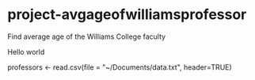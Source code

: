 # project-avgageofwilliamsprofessor
Find average age of the Williams College faculty

Hello world

professors <- read.csv(file = "~/Documents/data.txt", header=TRUE)
